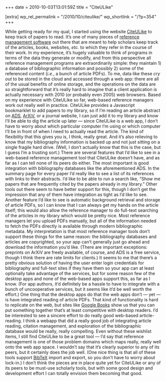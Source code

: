 +++
date = 2010-10-03T13:01:59Z
title = "CiteULike"

[extra]
wp_rel_permalink = "/2010/10/citeulike/"
wp_shortlink = "/?p=354"
+++

While getting ready for my qual, I started using the website
[CiteULike](http://citeulike.org/) to keep track of papers to read. It’s one
of many pieces of [reference management
software](http://en.wikipedia.org/wiki/Reference_management_software) out
there that are meant to help scholars keep track of the articles, books,
websites, _etc._ to which they refer in the course of their work.  In my
experience, it’s hugely valuable to think of programs in terms of the data
they generate or modify, and from this perspective all reference management
programs are extraordinarily simple: they maintain 1) a database of
bibliographic information and possibly 2) some of the referenced content
(_i.e._, a bunch of article PDFs). To me, data like these _cry out_ to be
stored in the cloud and accessed through a web app: there are all of the usual
benefits of online storage, and the operations on the data are so
straightforward that it’s really hard to imagine that a client application is
actually necessary with 2010 (or probably even 2005) web browsers.  Based on
my experience with CiteULike so far, web-based reference managers work out
really well in practice. CiteULike provides a Javascript bookmarklet to add
papers to my library, so if I’m reading an article abstract on
[ADS](http://adsabs.harvard.edu/), [ArXiV](http://arxiv.org/), or a journal
website, I can just add it to my library and know I’ll be able to dig the
article up later — since CiteULike is a web app, I don’t have to worry about
which particular computer I’m using or which computer I’ll be in front of when
I need to actually read the article. The kind of flexibility that this gives
you is, I think, really great. And it’s also relieving to know that my
bibliography information is backed up and not just sitting on a single fragile
hard drive. (Well, I don’t actually know that this is the case, but I guess
I’m a trusting sort.)  There are several features that I’d like to see in a
web-based reference management tool that CiteULike doesn’t have, and as far as
I can tell none of its peers do either. The most important is good integration
with bibliography databases like the aforementioned ADS. In the summary page
for every paper I’d really like to see a list of its references with links to
their abstracts. I’d like to be able to run a search like, “Show me papers
that are frequently cited by the papers already in my library.” Other tools
out there seem to have better support for this, though I don’t get the
impression that any of them have integration as tight as I’d like to see.
Another feature I’d like to see is automatic background retrieval and storage
of article PDFs, so I can know that I can always get my hands on the article
itself; this would also allow the reference manager to do full-text searching
of the articles in my library which would be pretty nice. Most reference
managers let you upload PDFs manually, but all of the information needed to
fetch the PDFs directly is available through modern bibliographic metadata.
My interpretation is that most reference manager tools don’t support these
things for the same reason: the bibliography databases and articles are
copyrighted, so your app can’t generally just go ahead and download the
information you’d like. (There are important exceptions: preprints on ArXiV
are freely available, of course, and ADS is a free service, though I think
there are rate limits for clients.) It seems to me that there’s a pretty
obvious solution of having the user enter login credentials for bibliography
and full-text sites if they have them so your app can at least optionally take
advantage of the services, but for some reason few of the desktop apps and
none of the web-based apps support this, as far as I know. (For app authors,
it’d definitely be a hassle to have to integrate with a bunch of uncooperative
services, but it seems like it’d be well worth the effort.)  One thing that
the desktop apps do that the web apps don’t — yet — is have integrated reading
of article PDFs. That kind of functionality is hard to replicate on the web,
but sites like [Google Books](http://books.google.com/) show us that you can
put something together that’s at least competitive with desktop readers. I’d
be interested to see a sincere effort to do really good web-based article-
reading. I think a webapp that did a really good job of integrating article
reading, citation management, and exploration of the bibliographic database
would be really, really compelling.  Even without these wishlist items, I
still find CiteULike to be a great tool — I’d say that reference management is
one of those problem domains which maps really, really well onto the web app
space. I wouldn’t say that it’s clearly superior to any of its peers, but it
certainly does the job well. (One nice thing is that all of these tools
support [BibTeX](http://bibtex.org/) import and export, so you don’t have to
worry about lock-in.) I don’t think the pieces are in place quite yet for
CiteULike or any of its peers to be must-use scholarly tools, but with some
good design and development effort I can totally envision them becoming that
good.
